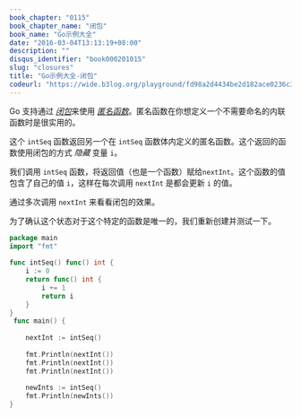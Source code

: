 ```yaml
---
book_chapter: "0115"
book_chapter_name: "闭包"
book_name: "Go示例大全"
date: "2016-03-04T13:13:19+08:00"
description: ""
disqus_identifier: "book000201015"
slug: "closures"
title: "Go示例大全-闭包"
codeurl: "https://wide.b3log.org/playground/fd98a2d4434be2d182ace0236c3e2d24.go"
---
```

 
Go 支持通过 <a href="http://zh.wikipedia.org/wiki/%E9%97%AD%E5%8C%85_(%E8%AE%A1%E7%AE%97%E6%9C%BA%E7%A7%91%E5%AD%A6)"><em>闭包</em></a>来使用 [_匿名函数_](http://zh.wikipedia.org/wiki/%E5%8C%BF%E5%90%8D%E5%87%BD%E6%95%B0)。匿名函数在你想定义一个不需要命名的内联函数时是很实用的。





这个 `intSeq` 函数返回另一个在 `intSeq` 函数体内定义的匿名函数。这个返回的函数使用闭包的方式 _隐藏_ 变量 `i`。



我们调用 `intSeq` 函数，将返回值（也是一个函数）赋给`nextInt`。这个函数的值包含了自己的值 `i`，这样在每次调用 `nextInt` 是都会更新 `i` 的值。

通过多次调用 `nextInt` 来看看闭包的效果。

为了确认这个状态对于这个特定的函数是唯一的，我们重新创建并测试一下。
 

```go
package main  
import "fmt"  
 
func intSeq() func() int {
    i := 0
    return func() int {
        i += 1
        return i
    }
}  
 func main() {  
 
    nextInt := intSeq()  
 
    fmt.Println(nextInt())
    fmt.Println(nextInt())
    fmt.Println(nextInt())  
 
    newInts := intSeq()
    fmt.Println(newInts())
}  
```
